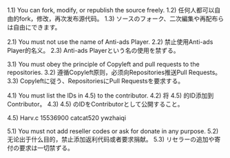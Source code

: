 1.1) You can fork, modify, or republish the source freely.
1.2) 任何人都可以自由的fork，修改，再次发布源代码。
1.3) ソースのフォーク、二次編集や再配布らは自由にできます。

2.1) You must not use the name of Anti-ads Player.
2.2) 禁止使用Anti-ads Player的名义。
2.3) Anti-ads Playerという名の使用を禁ずる。

3.1) You must obey the principle of Copyleft and pull requests to the repositories.
3.2) 遵循Copyleft原则，必须向Repositories推送Pull Requests。
3.3) Copyleftに従う、RepositoriesにPull Requestsを要求する。

4.1) You must list the IDs in 4.5) to the contributor.
4.2) 将 4.5) 的ID添加到Contributor。
4.3) 4.5) のIDをContributorとして公開すること。

4.5) Harv.c  15536900  catcat520  ywzhaiqi

5.1) You must not add reseller codes or ask for donate in any purpose.
5.2) 无论出于什么目的，禁止添加返利代码或者要求捐献。
5.3) リセラーの追加や寄付の要求は一切禁ずる。
